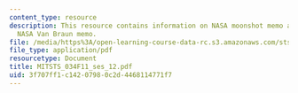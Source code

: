 ```yaml
---
content_type: resource
description: This resource contains information on NASA moonshot memo after sputnik.
  NASA Van Braun memo.
file: /media/https%3A/open-learning-course-data-rc.s3.amazonaws.com/sts-034-science-communication-a-practical-guide-fall-2011/3f707ff1c14207980c2d4468114771f7_MITSTS_034F11_ses_12.pdf
file_type: application/pdf
resourcetype: Document
title: MITSTS_034F11_ses_12.pdf
uid: 3f707ff1-c142-0798-0c2d-4468114771f7
---
```

